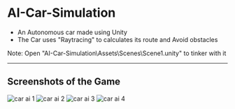 # AI-Car-Simulation
* An Autonomous car made using Unity
* The Car uses "Raytracing" to calculates its route and Avoid obstacles

Note: Open "AI-Car-Simulation\Assets\Scenes\Scene1.unity" to tinker with it

---
## Screenshots of the Game
![car ai 1](https://user-images.githubusercontent.com/36204389/47618981-42617900-daff-11e8-990b-2223fa135278.PNG)
![car ai 2](https://user-images.githubusercontent.com/36204389/47618982-42617900-daff-11e8-850e-e8ffbc9f8b30.PNG)
![car ai 3](https://user-images.githubusercontent.com/36204389/47618983-42fa0f80-daff-11e8-9bd0-270db0623eb6.PNG)
![car ai 4](https://user-images.githubusercontent.com/36204389/47618984-42fa0f80-daff-11e8-93ea-9229cc324544.PNG)

